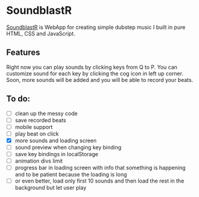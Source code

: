 # SoundblastR
[SoundblastR](https://johnnydevx.github.io/soundblastr) is WebApp for creating simple dubstep music I built in pure HTML, CSS and JavaScript.

## Features
Right now you can play sounds by clicking keys from Q to P. 
You can customize sound for each key by clicking the cog icon in left up corner.
Soon, more sounds will be added and you will be able to record your beats.

## To do:
- [ ] clean up the messy code
- [ ] save recorded beats
- [ ] mobile support
- [ ] play beat on click
- [x] more sounds and loading screen
- [ ] sound preview when changing key binding
- [ ] save key bindings in localStorage
- [ ] animation divs limit
- [ ] progress bar in loading screen with info that something is happening and to be patient because the loading is long
- [ ] or even better, load only first 10 sounds and then load the rest in the background but let user play
